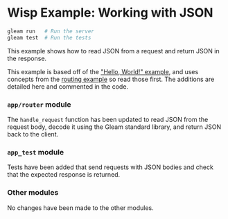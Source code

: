 # Wisp Example: Working with JSON

```sh
gleam run   # Run the server
gleam test  # Run the tests
```

This example shows how to read JSON from a request and return JSON in the
response.

This example is based off of the ["Hello, World!" example][hello], and uses
concepts from the [routing example][routing] so read those first. The additions
are detailed here and commented in the code.

[hello]: https://github.com/lpil/wisp/tree/main/examples/0-hello-world
[routing]: https://github.com/lpil/wisp/tree/main/examples/0-routing

### `app/router` module

The `handle_request` function has been updated to read JSON from the
request body, decode it using the Gleam standard library, and return JSON
back to the client.

### `app_test` module

Tests have been added that send requests with JSON bodies and check that the
expected response is returned.

### Other modules

No changes have been made to the other modules.
